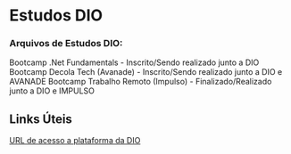 # Estudos DIO
### Arquivos de Estudos DIO:
Bootcamp .Net Fundamentals - Inscrito/Sendo realizado junto a DIO 
Bootcamp Decola Tech (Avanade) - Inscrito/Sendo realizado junto a DIO e AVANADE
Bootcamp Trabalho Remoto (Impulso) - Finalizado/Realizado junto a DIO e IMPULSO

## Links Úteis
[URL de acesso a plataforma da DIO](https://www.dio.me/)
